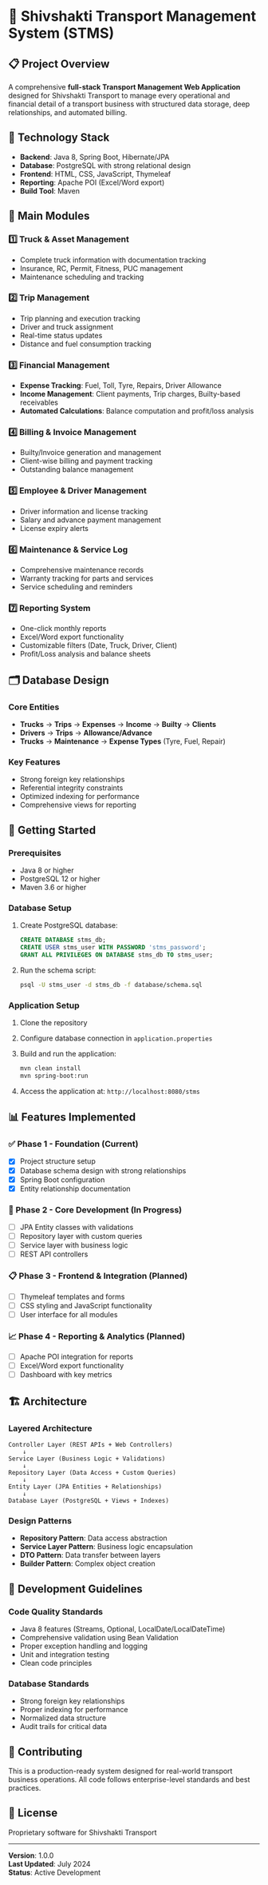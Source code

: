 # 🚛 Shivshakti Transport Management System (STMS)

## 📋 Project Overview
A comprehensive **full-stack Transport Management Web Application** designed for Shivshakti Transport to manage every operational and financial detail of a transport business with structured data storage, deep relationships, and automated billing.

## 🔧 Technology Stack
- **Backend**: Java 8, Spring Boot, Hibernate/JPA
- **Database**: PostgreSQL with strong relational design
- **Frontend**: HTML, CSS, JavaScript, Thymeleaf
- **Reporting**: Apache POI (Excel/Word export)
- **Build Tool**: Maven

## 🎯 Main Modules

### 1️⃣ Truck & Asset Management
- Complete truck information with documentation tracking
- Insurance, RC, Permit, Fitness, PUC management
- Maintenance scheduling and tracking

### 2️⃣ Trip Management
- Trip planning and execution tracking
- Driver and truck assignment
- Real-time status updates
- Distance and fuel consumption tracking

### 3️⃣ Financial Management
- **Expense Tracking**: Fuel, Toll, Tyre, Repairs, Driver Allowance
- **Income Management**: Client payments, Trip charges, Builty-based receivables
- **Automated Calculations**: Balance computation and profit/loss analysis

### 4️⃣ Billing & Invoice Management
- Builty/Invoice generation and management
- Client-wise billing and payment tracking
- Outstanding balance management

### 5️⃣ Employee & Driver Management
- Driver information and license tracking
- Salary and advance payment management
- License expiry alerts

### 6️⃣ Maintenance & Service Log
- Comprehensive maintenance records
- Warranty tracking for parts and services
- Service scheduling and reminders

### 7️⃣ Reporting System
- One-click monthly reports
- Excel/Word export functionality
- Customizable filters (Date, Truck, Driver, Client)
- Profit/Loss analysis and balance sheets

## 🗂️ Database Design

### Core Entities
- **Trucks** → **Trips** → **Expenses** → **Income** → **Builty** → **Clients**
- **Drivers** → **Trips** → **Allowance/Advance**
- **Trucks** → **Maintenance** → **Expense Types** (Tyre, Fuel, Repair)

### Key Features
- Strong foreign key relationships
- Referential integrity constraints
- Optimized indexing for performance
- Comprehensive views for reporting

## 🚀 Getting Started

### Prerequisites
- Java 8 or higher
- PostgreSQL 12 or higher
- Maven 3.6 or higher

### Database Setup
1. Create PostgreSQL database:
   ```sql
   CREATE DATABASE stms_db;
   CREATE USER stms_user WITH PASSWORD 'stms_password';
   GRANT ALL PRIVILEGES ON DATABASE stms_db TO stms_user;
   ```

2. Run the schema script:
   ```bash
   psql -U stms_user -d stms_db -f database/schema.sql
   ```

### Application Setup
1. Clone the repository
2. Configure database connection in `application.properties`
3. Build and run the application:
   ```bash
   mvn clean install
   mvn spring-boot:run
   ```

4. Access the application at: `http://localhost:8080/stms`

## 📊 Features Implemented

### ✅ Phase 1 - Foundation (Current)
- [x] Project structure setup
- [x] Database schema design with strong relationships
- [x] Spring Boot configuration
- [x] Entity relationship documentation

### 🔄 Phase 2 - Core Development (In Progress)
- [ ] JPA Entity classes with validations
- [ ] Repository layer with custom queries
- [ ] Service layer with business logic
- [ ] REST API controllers

### 📋 Phase 3 - Frontend & Integration (Planned)
- [ ] Thymeleaf templates and forms
- [ ] CSS styling and JavaScript functionality
- [ ] User interface for all modules

### 📈 Phase 4 - Reporting & Analytics (Planned)
- [ ] Apache POI integration for reports
- [ ] Excel/Word export functionality
- [ ] Dashboard with key metrics

## 🏗️ Architecture

### Layered Architecture
```
Controller Layer (REST APIs + Web Controllers)
    ↓
Service Layer (Business Logic + Validations)
    ↓
Repository Layer (Data Access + Custom Queries)
    ↓
Entity Layer (JPA Entities + Relationships)
    ↓
Database Layer (PostgreSQL + Views + Indexes)
```

### Design Patterns
- **Repository Pattern**: Data access abstraction
- **Service Layer Pattern**: Business logic encapsulation
- **DTO Pattern**: Data transfer between layers
- **Builder Pattern**: Complex object creation

## 📝 Development Guidelines

### Code Quality Standards
- Java 8 features (Streams, Optional, LocalDate/LocalDateTime)
- Comprehensive validation using Bean Validation
- Proper exception handling and logging
- Unit and integration testing
- Clean code principles

### Database Standards
- Strong foreign key relationships
- Proper indexing for performance
- Normalized data structure
- Audit trails for critical data

## 🤝 Contributing
This is a production-ready system designed for real-world transport business operations. All code follows enterprise-level standards and best practices.

## 📄 License
Proprietary software for Shivshakti Transport

---

**Version**: 1.0.0  
**Last Updated**: July 2024  
**Status**: Active Development

